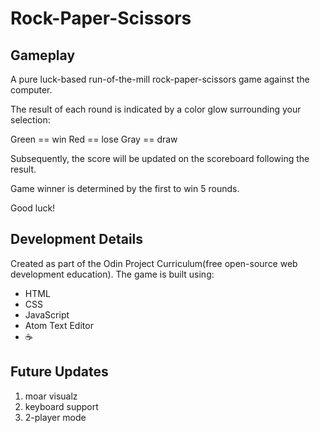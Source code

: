 # Rock-Paper-Scissors

## Gameplay
A pure luck-based run-of-the-mill rock-paper-scissors game against the computer.

The result of each round is indicated by a color glow surrounding your selection:

Green == win
Red == lose
Gray == draw

Subsequently, the score will be updated on the scoreboard following the result.

Game winner is determined by the first to win 5 rounds.

Good luck!

## Development Details
Created as part of the Odin Project Curriculum(free open-source web development education). The game is built using:

+ HTML
+ CSS
+ JavaScript
+ Atom Text Editor
+ :coffee:

## Future Updates
1. moar visualz
2. keyboard support
3. 2-player mode
